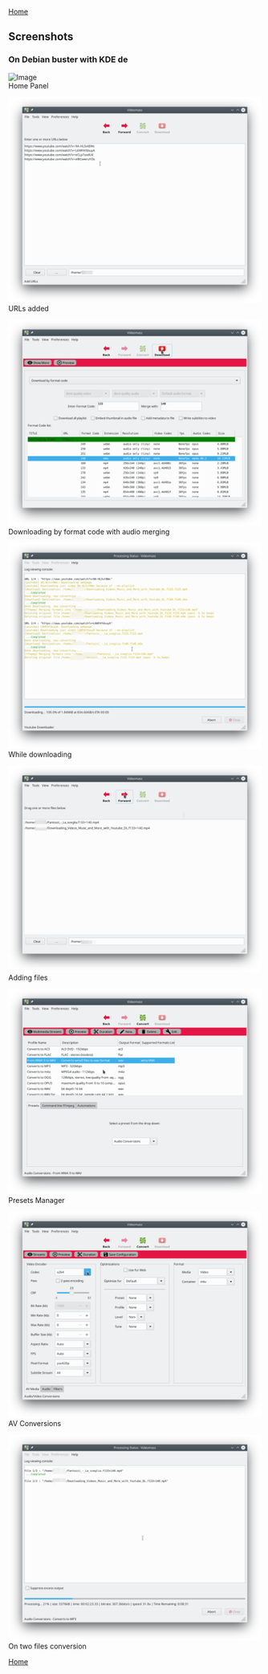 [Home](index.md)

## Screenshots

### On Debian buster with KDE de
 
![Image](/images/sreenshot/HomePanel.png)   
Home Panel   

![Image](/images/screenshot/URLs_appending.png)   
URLs added   

![Image](/images/screenshot/download_by_FormatCode.png)   
Downloading by format code with audio merging   
  
![Image](/images/screenshot/YouTube_downloading.png)   
While downloading   

![Image](/images/screenshot/fileDrop.png)   
Adding files   

![Image](/images/screenshot/Presets_manager.png)  
Presets Manager   

![Image](/images/screenshot/AV_conversions.png)  
AV Conversions   

![Image](/images/screenshot/file_Conversions.png)  
On two files conversion   

[Home](index.md)
